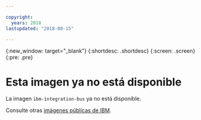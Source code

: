 ```yaml
---

copyright:
  years: 2018
lastupdated: "2018-08-15"

---
```


{:new_window: target="_blank"}
{:shortdesc: .shortdesc}
{:screen: .screen}
{:pre: .pre}

# Esta imagen ya no está disponible

La imagen `ibm-integration-bus` ya no está disponible.

Consulte otras [imágenes públicas de IBM](/docs/services/RegistryImages/index.html#ibm_images).
